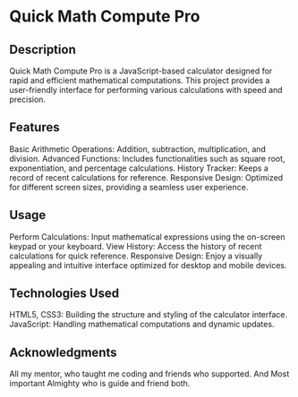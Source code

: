 # Quick Math Compute Pro

## Description
Quick Math Compute Pro is a JavaScript-based calculator designed for rapid and efficient mathematical computations. This project provides a user-friendly interface for performing various calculations with speed and precision.

## Features
Basic Arithmetic Operations: Addition, subtraction, multiplication, and division.
Advanced Functions: Includes functionalities such as square root, exponentiation, and percentage calculations.
History Tracker: Keeps a record of recent calculations for reference.
Responsive Design: Optimized for different screen sizes, providing a seamless user experience.

## Usage
Perform Calculations: Input mathematical expressions using the on-screen keypad or your keyboard.
View History: Access the history of recent calculations for quick reference.
Responsive Design: Enjoy a visually appealing and intuitive interface optimized for desktop and mobile devices.

## Technologies Used
HTML5, CSS3: Building the structure and styling of the calculator interface.
JavaScript: Handling mathematical computations and dynamic updates.

## Acknowledgments
All my mentor, who taught me coding and friends who supported. And Most important Almighty who is guide and friend both.

